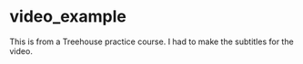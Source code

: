 # video_example
This is from a Treehouse practice course. I had to make the subtitles for the video.
